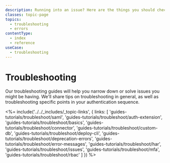 ```yaml
---
description: Running into an issue? Here are the things you should check to narrow down and solve common issues in Auth0.
classes: topic-page
topics:
  - troubleshooting
  - errors
contentType:
  - index
  - reference
useCase:
  - troubleshooting
---
```

# Troubleshooting

Our troubleshooting guides will help you narrow down or solve issues you might be having. We'll share tips on troubleshooting in general, as well as troubleshooting specific points in your authentication sequence.

<%= include('../../_includes/_topic-links', { links: [
  'guides-tutorials/troubleshoot/saml',
  'guides-tutorials/troubleshoot/auth-extension',
  'guides-tutorials/troubleshoot/basics',
  'guides-tutorials/troubleshoot/connector',
  'guides-tutorials/troubleshoot/custom-db',
  'guides-tutorials/troubleshoot/deploy-cli',
  'guides-tutorials/troubleshoot/deprecation-errors',
  'guides-tutorials/troubleshoot/error-messages',
  'guides-tutorials/troubleshoot/har',
  'guides-tutorials/troubleshoot/issues',
  'guides-tutorials/troubleshoot/mfa',
  'guides-tutorials/troubleshoot/rbac'
] }) %>